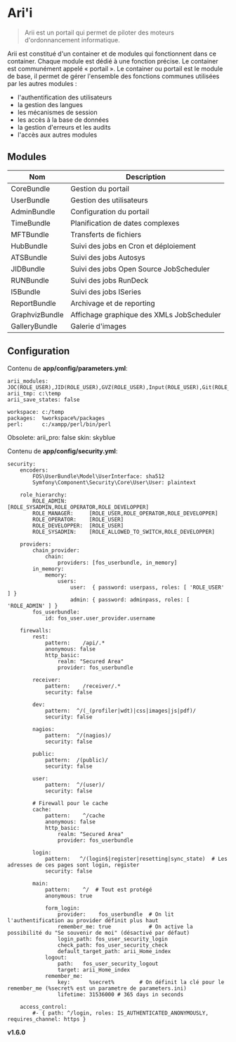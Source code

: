 Ari'i
=====

> Arii est un portail qui permet de piloter des moteurs d'ordonnancement informatique.

Arii est constitué d'un container et de modules qui fonctionnent dans ce container. Chaque module est dédié à une fonction précise.
Le container est communément appelé « portail ».
Le container ou portail est le module de base, il permet de gérer l'ensemble des fonctions communes utilisées par les autres modules :
- l'authentification des utilisateurs
- la gestion des langues
- les mécanismes de session
- les accès à la base de données
- la gestion d'erreurs et les audits
- l'accès aux autres modules


Modules
-------

| Nom            | Description |
| ------------   | ----------- |
| CoreBundle     | Gestion du portail
| UserBundle     | Gestion des utilisateurs
| AdminBundle    | Configuration du portail
| TimeBundle     | Planification de dates complexes
| MFTBundle      | Transferts de fichiers
| HubBundle      | Suivi des jobs en Cron et déploiement
| ATSBundle      | Suivi des jobs Autosys 
| JIDBundle      | Suivi des jobs Open Source JobScheduler
| RUNBundle      | Suivi des jobs RunDeck
| I5Bundle       | Suivi des jobs ISeries
| ReportBundle   | Archivage et de reporting
| GraphvizBundle | Affichage graphique des XMLs JobScheduler
| GalleryBundle  | Galerie d'images





Configuration
-------------

Contenu de **app/config/parameters.yml**:

    arii_modules:   JOC(ROLE_USER),JID(ROLE_USER),GVZ(ROLE_USER),Input(ROLE_USER),Git(ROLE_USER),Time(ROLE_USER),Config(ROLE_ADMIN),Admin(ROLE_ADMIN)
    arii_tmp: c:\temp
    arii_save_states: false

    workspace: c:/temp
    packages:  %workspace%/packages
    perl:      c:/xampp/perl/bin/perl

Obsolete:
    arii_pro: false
    skin: skyblue

Contenu de **app/config/security.yml**:

    security:
        encoders:
            FOS\UserBundle\Model\UserInterface: sha512
            Symfony\Component\Security\Core\User\User: plaintext

        role_hierarchy:
            ROLE_ADMIN:       [ROLE_SYSADMIN,ROLE_OPERATOR,ROLE_DEVELOPPER]
            ROLE_MANAGER:     [ROLE_USER,ROLE_OPERATOR,ROLE_DEVELOPPER]
            ROLE_OPERATOR:    [ROLE_USER]
            ROLE_DEVELOPPER:  [ROLE_USER]       
            ROLE_SYSADMIN:    [ROLE_ALLOWED_TO_SWITCH,ROLE_DEVELOPPER]

        providers:
            chain_provider:
                chain:
                    providers: [fos_userbundle, in_memory]
            in_memory:
                memory:
                    users:
                        user:  { password: userpass, roles: [ 'ROLE_USER' ] }
                        admin: { password: adminpass, roles: [ 'ROLE_ADMIN' ] }
            fos_userbundle:
                id: fos_user.user_provider.username

        firewalls:
            rest:
                pattern:    /api/.*
                anonymous: false
                http_basic:
                    realm: "Secured Area"
                    provider: fos_userbundle

            receiver:
                pattern:    /receiver/.*
                security: false

            dev:
                pattern:  ^/(_(profiler|wdt)|css|images|js|pdf)/
                security: false

            nagios:
                pattern:  ^/(nagios)/
                security: false

            public:
                pattern:  /(public)/
                security: false

            user:
                pattern:  ^/(user)/
                security: false

            # Firewall pour le cache
            cache:
                pattern:    ^/cache
                anonymous: false
                http_basic:
                    realm: "Secured Area"
                    provider: fos_userbundle

            login:
                pattern:   ^/(login$|register|resetting|sync_state)  # Les adresses de ces pages sont login, register 
                security: false

            main:
                pattern:    ^/  # Tout est protégé
                anonymous: true

                form_login:
                    provider:    fos_userbundle  # On lit l'authentification au provider définit plus haut
                    remember_me: true            # On active la possibilité du "Se souvenir de moi" (désactivé par défaut)
                    login_path: fos_user_security_login
                    check_path: fos_user_security_check
                    default_target_path: arii_Home_index
                logout:
                    path:   fos_user_security_logout
                    target: arii_Home_index
                remember_me:
                    key:      %secret%        # On définit la clé pour le remember_me (%secret% est un parametre de parameters.ini)
                    lifetime: 31536000 # 365 days in seconds

        access_control:
            #- { path: ^/login, roles: IS_AUTHENTICATED_ANONYMOUSLY, requires_channel: https }

__v1.6.0__
